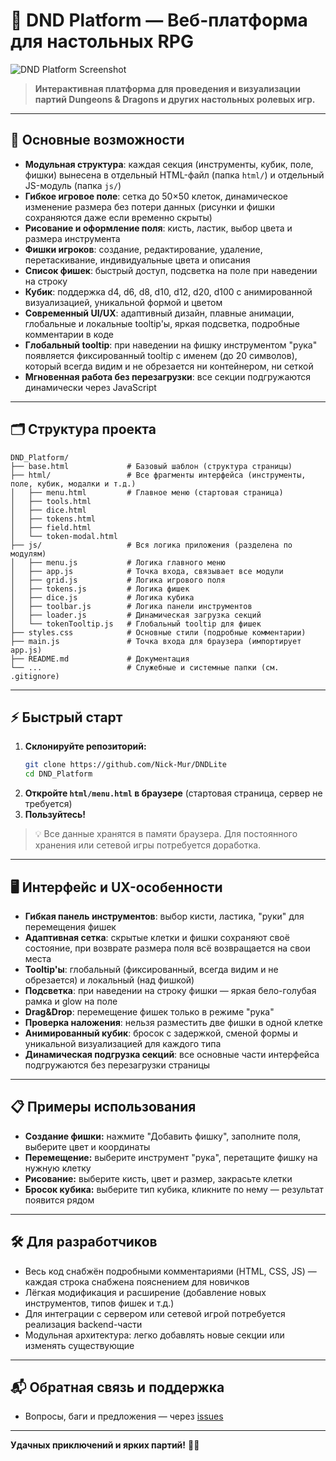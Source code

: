 # 🎲 DND Platform — Веб-платформа для настольных RPG

![DND Platform Screenshot](https://dummyimage.com/900x400/222/fff&text=DND+Platform+Demo)

> **Интерактивная платформа для проведения и визуализации партий Dungeons & Dragons и других настольных ролевых игр.**

---

## 🚀 Основные возможности

- **Модульная структура**: каждая секция (инструменты, кубик, поле, фишки) вынесена в отдельный HTML-файл (папка `html/`) и отдельный JS-модуль (папка `js/`)
- **Гибкое игровое поле**: сетка до 50×50 клеток, динамическое изменение размера без потери данных (рисунки и фишки сохраняются даже если временно скрыты)
- **Рисование и оформление поля**: кисть, ластик, выбор цвета и размера инструмента
- **Фишки игроков**: создание, редактирование, удаление, перетаскивание, индивидуальные цвета и описания
- **Список фишек**: быстрый доступ, подсветка на поле при наведении на строку
- **Кубик**: поддержка d4, d6, d8, d10, d12, d20, d100 с анимированной визуализацией, уникальной формой и цветом
- **Современный UI/UX**: адаптивный дизайн, плавные анимации, глобальные и локальные tooltip'ы, яркая подсветка, подробные комментарии в коде
- **Глобальный tooltip**: при наведении на фишку инструментом "рука" появляется фиксированный tooltip с именем (до 20 символов), который всегда видим и не обрезается ни контейнером, ни сеткой
- **Мгновенная работа без перезагрузки**: все секции подгружаются динамически через JavaScript

---

## 🗂️ Структура проекта

```
DND_Platform/
├── base.html             # Базовый шаблон (структура страницы)
├── html/                 # Все фрагменты интерфейса (инструменты, поле, кубик, модалки и т.д.)
│   ├── menu.html         # Главное меню (стартовая страница)
│   ├── tools.html
│   ├── dice.html
│   ├── tokens.html
│   ├── field.html
│   └── token-modal.html
├── js/                   # Вся логика приложения (разделена по модулям)
│   ├── menu.js           # Логика главного меню
│   ├── app.js            # Точка входа, связывает все модули
│   ├── grid.js           # Логика игрового поля
│   ├── tokens.js         # Логика фишек
│   ├── dice.js           # Логика кубика
│   ├── toolbar.js        # Логика панели инструментов
│   ├── loader.js         # Динамическая загрузка секций
│   └── tokenTooltip.js   # Глобальный tooltip для фишек
├── styles.css            # Основные стили (подробные комментарии)
├── main.js               # Точка входа для браузера (импортирует app.js)
├── README.md             # Документация
└── ...                   # Служебные и системные папки (см. .gitignore)
```

---

## ⚡ Быстрый старт

1. **Склонируйте репозиторий:**
   ```bash
   git clone https://github.com/Nick-Mur/DNDLite
   cd DND_Platform
   ```
2. **Откройте `html/menu.html` в браузере** (стартовая страница, сервер не требуется)
3. **Пользуйтесь!**

> 💡 Все данные хранятся в памяти браузера. Для постоянного хранения или сетевой игры потребуется доработка.

---

## 🖥️ Интерфейс и UX-особенности

- **Гибкая панель инструментов**: выбор кисти, ластика, "руки" для перемещения фишек
- **Адаптивная сетка**: скрытые клетки и фишки сохраняют своё состояние, при возврате размера поля всё возвращается на свои места
- **Tooltip'ы**: глобальный (фиксированный, всегда видим и не обрезается) и локальный (над фишкой)
- **Подсветка**: при наведении на строку фишки — яркая бело-голубая рамка и glow на поле
- **Drag&Drop**: перемещение фишек только в режиме "рука"
- **Проверка наложения**: нельзя разместить две фишки в одной клетке
- **Анимированный кубик**: бросок с задержкой, сменой формы и уникальной визуализацией для каждого типа
- **Динамическая подгрузка секций**: все основные части интерфейса подгружаются без перезагрузки страницы

---

## 📋 Примеры использования

- **Создание фишки:** нажмите "Добавить фишку", заполните поля, выберите цвет и координаты
- **Перемещение:** выберите инструмент "рука", перетащите фишку на нужную клетку
- **Рисование:** выберите кисть, цвет и размер, закрасьте клетки
- **Бросок кубика:** выберите тип кубика, кликните по нему — результат появится рядом

---

## 🛠️ Для разработчиков

- Весь код снабжён подробными комментариями (HTML, CSS, JS) — каждая строка снабжена пояснением для новичков
- Лёгкая модификация и расширение (добавление новых инструментов, типов фишек и т.д.)
- Для интеграции с сервером или сетевой игрой потребуется реализация backend-части
- Модульная архитектура: легко добавлять новые секции или изменять существующие

---

## 📬 Обратная связь и поддержка

- Вопросы, баги и предложения — через [issues](https://github.com/yourname/DND_Platform/issues)

---

**Удачных приключений и ярких партий!** 🐉✨ 